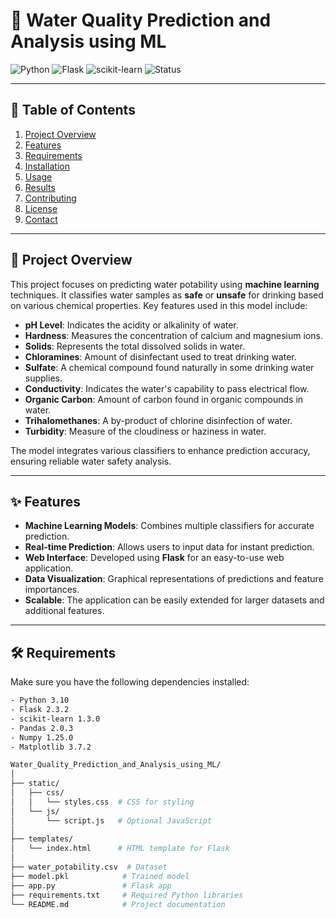# **🚰 Water Quality Prediction and Analysis using ML**

![Python](https://img.shields.io/badge/Python-3.10-blue)
![Flask](https://img.shields.io/badge/Flask-2.3.2-green)
![scikit-learn](https://img.shields.io/badge/scikit--learn-1.3.0-orange)
![Status](https://img.shields.io/badge/Status-Active-brightgreen)

---

## **📄 Table of Contents**
1. [Project Overview](#project-overview)
2. [Features](#features)
3. [Requirements](#requirements)
4. [Installation](#installation)
5. [Usage](#usage)
6. [Results](#results)
7. [Contributing](#contributing)
8. [License](#license)
9. [Contact](#contact)

---

## **🌟 Project Overview**

This project focuses on predicting water potability using **machine learning** techniques. It classifies water samples as **safe** or **unsafe** for drinking based on various chemical properties. Key features used in this model include:

- **pH Level**: Indicates the acidity or alkalinity of water.
- **Hardness**: Measures the concentration of calcium and magnesium ions.
- **Solids**: Represents the total dissolved solids in water.
- **Chloramines**: Amount of disinfectant used to treat drinking water.
- **Sulfate**: A chemical compound found naturally in some drinking water supplies.
- **Conductivity**: Indicates the water's capability to pass electrical flow.
- **Organic Carbon**: Amount of carbon found in organic compounds in water.
- **Trihalomethanes**: A by-product of chlorine disinfection of water.
- **Turbidity**: Measure of the cloudiness or haziness in water.

The model integrates various classifiers to enhance prediction accuracy, ensuring reliable water safety analysis.

---

## **✨ Features**

- **Machine Learning Models**: Combines multiple classifiers for accurate prediction.
- **Real-time Prediction**: Allows users to input data for instant prediction.
- **Web Interface**: Developed using **Flask** for an easy-to-use web application.
- **Data Visualization**: Graphical representations of predictions and feature importances.
- **Scalable**: The application can be easily extended for larger datasets and additional features.

---

## **🛠️ Requirements**

Make sure you have the following dependencies installed:

```bash
- Python 3.10
- Flask 2.3.2
- scikit-learn 1.3.0
- Pandas 2.0.3
- Numpy 1.25.0
- Matplotlib 3.7.2

Water_Quality_Prediction_and_Analysis_using_ML/
│
├── static/
│   ├── css/
│   │   └── styles.css  # CSS for styling
│   └── js/
│       └── script.js   # Optional JavaScript
│
├── templates/
│   └── index.html      # HTML template for Flask
│
├── water_potability.csv  # Dataset
├── model.pkl            # Trained model
├── app.py               # Flask app
├── requirements.txt     # Required Python libraries
└── README.md            # Project documentation


